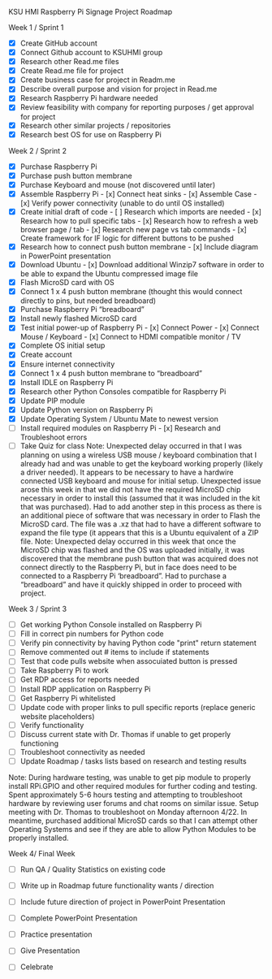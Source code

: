 KSU HMI Raspberry Pi Signage Project Roadmap

Week 1 / Sprint 1
- [x]	Create GitHub account
- [x]	Connect Github account to KSUHMI group
- [x] Research other Read.me files
- [x] Create Read.me file for project
- [x]	Create business case for project in Readm.me
- [x] Describe overall purpose and vision for project in Read.me
- [x] Research Raspberry Pi hardware needed
- [x] Review feasibility with company for reporting purposes / get approval for project
- [x] Research other similar projects / repositories
- [x] Research best OS for use on Raspberry Pi

Week 2 / Sprint 2
- [x] Purchase Raspberry Pi
- [x] Purchase push button membrane
- [x] Purchase Keyboard and mouse (not discovered until later)
- [x] Assemble Raspberry Pi
      - [x] Connect heat sinks
      - [x] Assemble Case
      - [x] Verify power connectivity (unable to do until OS installed)
- [x] Create initial draft of code
      - [ ] Research which imports are needed
      - [x] Research how to pull specific tabs
      - [x] Research how to refresh a web browser page / tab
      - [x] Research new page vs tab commands
      - [x] Create framework for IF logic for different buttons to be pushed
- [x] Research how to connect push button membrane
      - [x] Include diagram in PowerPoint presentation
- [x] Download Ubuntu
      - [x] Download additional Winzip7 software in order to be able to expand the Ubuntu compressed image file
- [x] Flash MicroSD card with OS
- [x] Connect 1 x 4 push button membrane (thought this would connect directly to pins, but needed breadboard)
- [x] Purchase Raspberry Pi “breadboard”
- [x] Install newly flashed MicroSD card
- [x] Test initial power-up of Raspberry Pi
      - [x] Connect Power
      - [x] Connect Mouse / Keyboard
      - [x] Connect to HDMI compatible monitor / TV
- [x] Complete OS initial setup 
- [x] Create account
- [x] Ensure internet connectivity
- [x] Connect 1 x 4 push button membrane to “breadboard”
- [x] Install IDLE on Raspberry Pi
- [x] Research other Python Consoles compatible for Raspberry Pi
- [x] Update PIP module
- [x] Update Python version on Raspberry Pi
- [x] Update Operating System / Ubuntu Mate to newest version
- [ ] Install required modules on Raspberry Pi
      - [x] Research and Troubleshoot errors
- [ ] Take Quiz for class
Note: Unexpected delay occurred in that I was planning on using a wireless USB mouse / keyboard combination that I already had and was unable to get the keyboard working properly (likely a driver needed). It appears to be necessary to have a hardwire connected USB keyboard and mouse for initial setup. Unexpected issue arose this week in that we did not have the required MicroSD chip necessary in order to install this (assumed that it was included in the kit that was purchased). Had to add another step in this process as there is an additional piece of software that was necessary in order to Flash the MicroSD card. The file was a .xz that had to have a different software to expand the file type (it appears that this is a Ubuntu equivalent of a ZIP file. 
Note: Unexpected delay occurred in this week that once the MicroSD chip was flashed and the OS was uploaded initially, it was discovered that the membrane push button that was acquired does not connect directly to the Raspberry Pi, but in face does need to be connected to a Raspberry Pi ‘breadboard”. Had to purchase a “breadboard” and have it quickly shipped in order to proceed with project.

Week 3 / Sprint 3
- [ ] Get working Python Console installed on Raspberry Pi
- [ ] Fill in correct pin numbers for Python code
- [ ] Verify pin connectivity by having Python code "print" return statement
- [ ] Remove commented out # items to include if statements
- [ ] Test that code pulls website when assocuiated button is pressed
- [ ] Take Raspberry Pi to work
- [ ] Get RDP access for reports needed
- [ ] Install RDP application on Raspberry Pi
- [ ] Get Raspberry Pi whitelisted
- [ ] Update code with proper links to pull specific reports (replace generic website placeholders)
- [ ] Verify functionality
- [ ] Discuss current state with Dr. Thomas if unable to get properly functioning
- [ ] Troubleshoot connectivity as needed
- [ ] Update Roadmap / tasks lists based on research and testing results

Note: During hardware testing, was unable to get pip module to properly install RPi.GPIO and other required modules for further coding and testing. Spent approximately 5-6 hours testing and attempting to troubleshoot hardware by reviewing user forums and chat rooms on similar issue. Setup meeting with Dr. Thomas to troubleshoot on Monday afternoon 4/22. In meantime, purchased additional MicroSD cards so that I can attempt other Operating Systems and see if they are able to allow Python Modules to be properly installed. 

Week 4/ Final Week
- [ ] Run QA / Quality Statistics on existing code
- [ ] Write up in Roadmap future functionality wants / direction
- [ ] Include future direction of project in PowerPoint Presentation
- [ ] Complete PowerPoint Presentation
- [ ] Practice presentation
- [ ] Give Presentation
- [ ] Celebrate 



